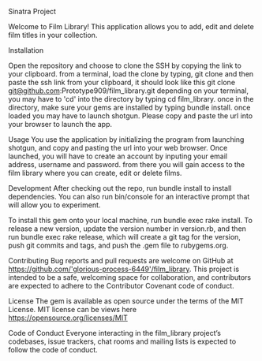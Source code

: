 
Sinatra Project

Welcome to Film Library! This application allows you to add, edit and delete film titles in your collection.

Installation

Open the repository and choose to clone the SSH by copying the link to your clipboard.
from a terminal, load the clone by typing, git clone and then paste the ssh link from your clipboard, it should look like this
git clone git@github.com:Prototype909/film_library.git
depending on your terminal, you may have to 'cd' into the directory by typing cd film_library.
once in the directory, make sure your gems are installed by typing bundle install.
once loaded you may have to launch shotgun. Please copy and paste the url into your browser to launch the app.

Usage
You use the application by initializing the program from launching shotgun, and copy and pasting the url into your web browser. Once launched, you will have to create an account by inputing your email address, username and password. from there you will gain access to the film library where you can create, edit or delete films.

Development
After checking out the repo, run bundle install to install dependencies. You can also run bin/console for an interactive prompt that will allow you to experiment.

To install this gem onto your local machine, run bundle exec rake install. To release a new version, update the version number in version.rb, and then run bundle exec rake release, which will create a git tag for the version, push git commits and tags, and push the .gem file to rubygems.org.

Contributing
Bug reports and pull requests are welcome on GitHub at https://github.com/'glorious-process-6449'/film_library. This project is intended to be a safe, welcoming space for collaboration, and contributors are expected to adhere to the Contributor Covenant code of conduct.

License
The gem is available as open source under the terms of the MIT License. MIT license can be views here https://opensource.org/licenses/MIT

Code of Conduct
Everyone interacting in the film_library project’s codebases, issue trackers, chat rooms and mailing lists is expected to follow the code of conduct.
